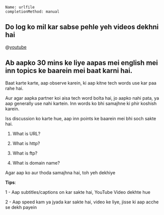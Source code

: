 
```ngMeta
Name: urlfile
completionMethod: manual
```


## Do log ko mil kar sabse pehle yeh videos dekhni hai

@[youtube](SjuSCbCIXtc)


## Ab aapko 30 mins ke liye aapas mei english mei inn topics ke baarein mei baat karni hai.



Baat karte karte, aap observe karein, ki aap kitne tech words use kar paa rahe hai.


Aur agar aapka partner koi aisa tech word bolta hai, jo aapko nahi pata, ya aap generally use nahi kartein. Inn words ko bhi samajhne ki phir koshish karein.

Iss discussion ko karte hue, aap inn points ke baarein mei bhi soch sakte hai.



1. What is URL?

2. What is http?

3. What is ftp?

4. What is domain name?



Agar aap ko aur thoda samajhna hai, toh yeh dekhiye

**Tips**:

1 - Aap subtitles/captions on kar sakte hai, YouTube Video dekhte hue

2 - Aap speed kam ya jyada kar sakte hai, video ke liye, jisse ki aap acche se dekh payein
 

